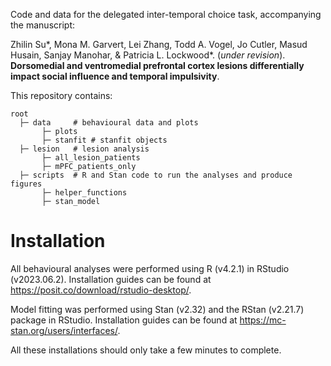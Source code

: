Code and data for the delegated inter-temporal choice task, accompanying the manuscript:

Zhilin Su\*, Mona M. Garvert, Lei Zhang, Todd A. Vogel, Jo Cutler, Masud Husain, Sanjay Manohar, & Patricia L. Lockwood\*. (*under revision*). **Dorsomedial and ventromedial prefrontal cortex lesions differentially impact social influence and temporal impulsivity**.

This repository contains:

```
root
  ├─ data     # behavioural data and plots 
       ├─ plots 
       ├─ stanfit # stanfit objects
  ├─ lesion   # lesion analysis
       ├─ all_lesion_patients 
       ├─ mPFC_patients_only
  ├─ scripts  # R and Stan code to run the analyses and produce figures
       ├─ helper_functions 
       ├─ stan_model 
```

# Installation

All behavioural analyses were performed using R (v4.2.1) in RStudio (v2023.06.2). Installation guides can be found at <https://posit.co/download/rstudio-desktop/>.

Model fitting was performed using Stan (v2.32) and the RStan (v2.21.7) package in RStudio. Installation guides can be found at <https://mc-stan.org/users/interfaces/>.

All these installations should only take a few minutes to complete.
